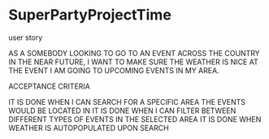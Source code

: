 # SuperPartyProjectTime


user story

AS A SOMEBODY LOOKING TO GO TO AN EVENT ACROSS THE COUNTRY IN THE NEAR FUTURE, I WANT TO MAKE SURE THE WEATHER IS NICE AT THE EVENT I AM GOING TO UPCOMING EVENTS IN MY AREA.

ACCEPTANCE CRITERIA

IT IS DONE WHEN I CAN SEARCH FOR A SPECIFIC AREA THE EVENTS WOULD BE LOCATED IN
IT IS DONE WHEN I CAN FILTER BETWEEN DIFFERENT TYPES OF EVENTS IN THE SELECTED AREA
IT IS DONE WHEN WEATHER IS AUTOPOPULATED UPON SEARCH
